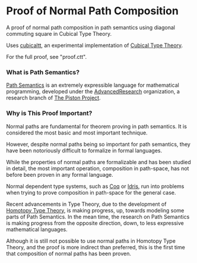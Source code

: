 # Proof of Normal Path Composition

A proof of normal path composition in path semantics using diagonal commuting square in Cubical Type Theory.

Uses [cubicaltt](https://github.com/mortberg/cubicaltt), an experimental implementation of [Cubical Type Theory](http://www.cse.chalmers.se/~coquand/cubicaltt.pdf).

For the full proof, see "proof.ctt".

### What is Path Semantics?

[Path Semantics](https://github.com/advancedresearch/path_semantics) is an extremely expressible language for mathematical programming, developed under the [AdvancedResearch](https://github.com/advancedresearch) organization, a research branch of [The Piston Project](https://www.piston.rs/).

### Why is This Proof Important?

Normal paths are fundamental for theorem proving in path semantics.
It is considered the most basic and most important technique.

However, despite normal paths being so important for path semantics,
they have been notoriously difficult to formalize in formal languages.

While the properties of normal paths are formalizable and has been studied in detail, the most important operation, composition in path-space,
has not before been proven in any formal language.

Normal dependent type systems,
such as [Coq](https://coq.inria.fr/) or [Idris](https://www.idris-lang.org/), run into problems when trying to prove composition in path-space for the
general case.

Recent advancements in Type Theory, due to the development of
[Homotopy Type Theory](https://homotopytypetheory.org/), is making progress,
up, towards modeling some parts of Path Semantics. In the mean time,
the research on Path Semantics is making progress from the opposite direction,
down, to less expressive mathematical languages.

Although it is still not possible to use normal paths in Homotopy Type Theory,
and the proof is more indirect than preferred,
this is the first time that composition of normal paths has been proven.
